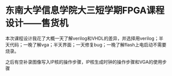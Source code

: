 # 东南大学信息学院大三短学期FPGA课程设计——售货机
本次课程设计我花了大概一天了解verilog和VHDL的差异，并选择用verilog；半天代码；一晚了解vga；半天界面；一天修复bug；一晚了解flash上电启动不需要烧录。

之后有空补录图像写入IP核的操作步骤，IP核生成时钟的操作步骤和VGA的使用步骤

